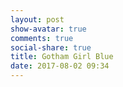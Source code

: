 ```yaml
---
layout: post
show-avatar: true
comments: true
social-share: true
title: Gotham Girl Blue
date: 2017-08-02 09:34
---
```

